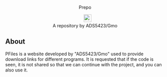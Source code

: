 <p align="center">
    Prepo
</p>


<p align="center">
   </a>&nbsp;&nbsp;&nbsp;
   <a href="https://github.com/ADS5423">
       <img height="24px" src="https://github.com/favicon.ico">
   </a>
   <br>
    A repository by ADS5423/Gmo
</p>

##  About

PFiles is a website developed by "ADS5423/Gmo" used to provide download links for different programs. It is requested that if the code is seen, it is not shared so that we can continue with the project, and you can also use it.

